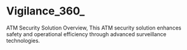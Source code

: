 # Vigilance_360_
ATM Security Solution Overview, This ATM security solution enhances safety and operational efficiency through advanced surveillance technologies.
